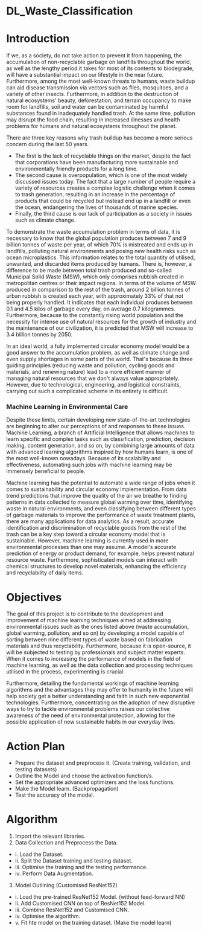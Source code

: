 # DL_Waste_Classification

# Introduction
If we, as a society, do not take action to prevent it from happening, the accumulation of non-recyclable garbage on landfills throughout the world, as well as the lengthy period it takes for most of its contents to biodegrade, will have a substantial impact on our lifestyle in the near future. Furthermore, among the most well-known threats to humans, waste buildup can aid disease transmission via vectors such as flies, mosquitoes, and a variety of other insects. Furthermore, in addition to the destruction of natural ecosystems' beauty, deforestation, and terrain occupancy to make room for landfills, soil and water can be contaminated by harmful substances found in inadequately handled trash. At the same time, pollution may disrupt the food chain, resulting in increased illnesses and health problems for humans and natural ecosystems throughout the planet.

There are three key reasons why trash buildup has become a more serious concern during the last 50 years. 
- The first is the lack of recyclable things on the market, despite the fact that corporations have been manufacturing more sustainable and environmentally friendly products for a long time. 
- The second cause is overpopulation, which is one of the most widely discussed issues today. The fact that a large number of people require a variety of resources creates a complex logistic challenge when it comes to trash generation, resulting in an increase in the percentage of products that could be recycled but instead end up in a landfill or even the ocean, endangering the lives of thousands of marine species. 
- Finally, the third cause is our lack of participation as a society in issues such as climate change.

To demonstrate the waste accumulation problem in terms of data, it is necessary to know that the global population produces between 7 and 9 billion tonnes of waste per year, of which 70% is mistreated and ends up in landfills, polluting natural environments and posing new health risks such as ocean microplastics. This information relates to the total quantity of utilised, unwanted, and discarded items produced by humans. There is, however, a difference to be made between total trash produced and so-called Municipal Solid Waste (MSW), which only comprises rubbish created in metropolitan centres or their impact regions. In terms of the volume of MSW produced in comparison to the rest of the trash, around 2 billion tonnes of urban rubbish is created each year, with approximately 33% of that not being properly handled. It indicates that each individual produces between 0.1 and 4.5 kilos of garbage every day, on average 0.7 kilogrammes. Furthermore, because to the constantly rising world population and the necessity for intense use of natural resources for the growth of industry and the maintenance of our civilization, it is predicted that MSW will increase to 3.4 billion tonnes by 2050.

In an ideal world, a fully implemented circular economy model would be a good answer to the accumulation problem, as well as climate change and even supply shortages in some parts of the world. That's because its three guiding principles (reducing waste and pollution, cycling goods and materials, and renewing nature) lead to a more efficient manner of managing natural resources that we don't always value appropriately. However, due to technological, engineering, and logistical constraints, carrying out such a complicated scheme in its entirety is difficult.

### Machine Learning in Environmental Care
Despite these limits, certain developing new state-of-the-art technologies are beginning to alter our perceptions of and responses to these issues. Machine Learning, a branch of Artificial Intelligence that allows machines to learn specific and complex tasks such as classification, prediction, decision making, content generation, and so on, by combining large amounts of data with advanced learning algorithms inspired by how humans learn, is one of the most well-known nowadays. Because of its scalability and effectiveness, automating such jobs with machine learning may be immensely beneficial to people.

Machine learning has the potential to automate a wide range of jobs when it comes to sustainability and circular economy implementation. From data trend predictions that improve the quality of the air we breathe to finding patterns in data collected to measure global warming over time, identifying waste in natural environments, and even classifying between different types of garbage materials to improve the performance of waste treatment plants, there are many applications for data analytics. As a result, accurate identification and discrimination of recyclable goods from the rest of the trash can be a key step toward a circular economy model that is sustainable. However, machine learning is currently used in more environmental processes than one may assume. A model's accurate prediction of energy or product demand, for example, helps prevent natural resource waste. Furthermore, sophisticated models can interact with chemical structures to develop novel materials, enhancing the efficiency and recyclability of daily items.

# Objectives
The goal of this project is to contribute to the development and improvement of machine learning techniques aimed at addressing environmental issues such as the ones listed above (waste accumulation, global warming, pollution, and so on) by developing a model capable of sorting between nine different types of waste based on fabrication materials and thus recyclability. Furthermore, because it is open-source, it will be subjected to testing by professionals and subject matter experts. When it comes to increasing the performance of models in the field of machine learning, as well as the data collection and processing techniques utilised in the process, experimenting is crucial.

Furthermore, detailing the fundamental workings of machine learning algorithms and the advantages they may offer to humanity in the future will help society get a better understanding and faith in such new exponential technologies. Furthermore, concentrating on the adoption of new disruptive ways to try to tackle environmental problems raises our collective awareness of the need of environmental protection, allowing for the possible application of new sustainable habits in our everyday lives.

# Action Plan
- Prepare the dataset and preprocess it. (Create training, validation, and testing datasets)
- Outline the Model and choose the activation function/s.
- Set the appropriate advanced optimizers and the loss functions.
- Make the Model learn. (Backpropagation)
- Test the accuracy of the model.

# Algorithm
1) Import the relevant libraries.
2) Data Collection and Preprocess the Data.
  - i. Load the Dataset.
  - ii. Split the Dataset training and testing dataset.
  - iii. Optimise the training and the testing performance.
  - iv. Perform Data Augmentation.
3) Model Outlining (Customised ResNet152)
  - i. Load the pre-trained ResNet152 Model. (without feed-forward NN)
  - ii. Add Customised CNN on top of ResNet152 Model.
  - iii. Combine ResNet152 and Customised CNN.
  - iv. Optimise the algorithm.
  - v. Fit hte model on the training dataset. (Make the model learn)
